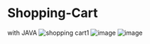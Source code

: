 # Shopping-Cart
with JAVA
![shopping cart1](https://user-images.githubusercontent.com/39830419/50387236-b89de880-0708-11e9-8b58-c6d2436ee58d.PNG)
![image](https://user-images.githubusercontent.com/39830419/50387257-f569df80-0708-11e9-9aa4-8f358213e078.png)
![image](https://user-images.githubusercontent.com/39830419/50387268-21856080-0709-11e9-91ee-06a09441d5d2.png)
